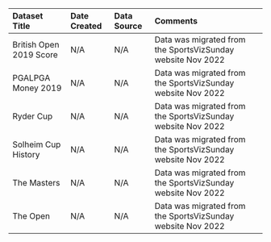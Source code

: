 |Dataset Title|Date Created|Data Source|Comments|
|:----|:---------|:---------|:---------|
|British Open 2019 Score|N/A|N/A|Data was migrated from the SportsVizSunday website Nov 2022|
|PGALPGA Money 2019|N/A|N/A|Data was migrated from the SportsVizSunday website Nov 2022|
|Ryder Cup|N/A|N/A|Data was migrated from the SportsVizSunday website Nov 2022|
|Solheim Cup History|N/A|N/A|Data was migrated from the SportsVizSunday website Nov 2022|
|The Masters|N/A|N/A|Data was migrated from the SportsVizSunday website Nov 2022|
|The Open|N/A|N/A|Data was migrated from the SportsVizSunday website Nov 2022|

